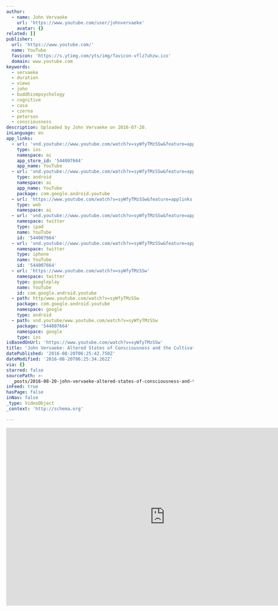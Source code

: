 ```yaml
---
author:
  - name: John Vervaeke
    url: 'https://www.youtube.com/user/johnvervaeke'
    avatar: {}
related: []
publisher:
  url: 'https://www.youtube.com/'
  name: YouTube
  favicon: 'https://s.ytimg.com/yts/img/favicon-vflz7uhzw.ico'
  domain: www.youtube.com
keywords:
  - vervaeke
  - duration
  - views
  - john
  - buddhismpsychology
  - cognitive
  - casa
  - czerna
  - peterson
  - consciousness
description: Uploaded by John Vervaeke on 2016-07-20.
inLanguage: en
app_links:
  - url: 'vnd.youtube://www.youtube.com/watch?v=syWfyTMzSSw&feature=applinks'
    type: ios
    namespace: ai
    app_store_id: '544007664'
    app_name: YouTube
  - url: 'vnd.youtube://www.youtube.com/watch?v=syWfyTMzSSw&feature=applinks'
    type: android
    namespace: ai
    app_name: YouTube
    package: com.google.android.youtube
  - url: 'https://www.youtube.com/watch?v=syWfyTMzSSw&feature=applinks'
    type: web
    namespace: ai
  - url: 'vnd.youtube://www.youtube.com/watch?v=syWfyTMzSSw&feature=applinks'
    namespace: twitter
    type: ipad
    name: YouTube
    id: '544007664'
  - url: 'vnd.youtube://www.youtube.com/watch?v=syWfyTMzSSw&feature=applinks'
    namespace: twitter
    type: iphone
    name: YouTube
    id: '544007664'
  - url: 'https://www.youtube.com/watch?v=syWfyTMzSSw'
    namespace: twitter
    type: googleplay
    name: YouTube
    id: com.google.android.youtube
  - path: http/www.youtube.com/watch?v=syWfyTMzSSw
    package: com.google.android.youtube
    namespace: google
    type: android
  - path: vnd.youtube/www.youtube.com/watch?v=syWfyTMzSSw
    package: '544007664'
    namespace: google
    type: ios
isBasedOnUrl: 'https://www.youtube.com/watch?v=syWfyTMzSSw'
title: 'John Vervaeke: Altered States of Consciousness and the Cultivation of Wisdom'
datePublished: '2016-08-20T06:25:42.750Z'
dateModified: '2016-08-20T06:25:34.262Z'
via: {}
starred: false
sourcePath: >-
  _posts/2016-08-20-john-vervaeke-altered-states-of-consciousness-and-the-culti.md
inFeed: true
hasPage: false
inNav: false
_type: VideoObject
_context: 'http://schema.org'

---
```

<iframe src="https://cdn.embedly.com/widgets/media.html?src=https%3A%2F%2Fwww.youtube.com%2Fembed%2FsyWfyTMzSSw%3Ffeature%3Doembed&amp;url=http%3A%2F%2Fwww.youtube.com%2Fwatch%3Fv%3DsyWfyTMzSSw&amp;image=https%3A%2F%2Fi.ytimg.com%2Fvi%2FsyWfyTMzSSw%2Fhqdefault.jpg&amp;key=b7d04c9b404c499eba89ee7072e1c4f7&amp;type=text%2Fhtml&amp;schema=youtube" width="854" height="480" scrolling="no" frameborder="0" allowfullscreen="" style=""></iframe>
